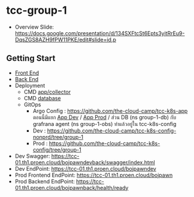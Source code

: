 ﻿# tcc-group-1

* Overview Slide: https://docs.google.com/presentation/d/134SXFtcSt6Epts3yitRrEu9-DqsZGS8AZH9fPW11PKE/edit#slide=id.p

## Getting Start

* [Front End](/front/BankOfJumpbox/README.md)
* [Back End](/back/bojpawnapi/readme.md)
* Deployment
  - CMD [app/collector](/deployment/readme.md)
  - CMD [database](/deployment/db/dev_insecure/readme.md)
  - GitOps
    * Argo Config : https://github.com/the-cloud-camp/tcc-k8s-app ตอนนี้มีแยก [App Dev](https://github.com/the-cloud-camp/tcc-k8s-app/blob/main/dev/app-group-1.yaml) / [App Prod](https://github.com/the-cloud-camp/tcc-k8s-app/blob/main/prod/app-group-1.yaml) / ส่วน DB (ns group-1-db) กับ grafrana agent (ns group-1-obs) ทำแล้วอยู่ใน tcc-k8s-config
    * Dev : https://github.com/the-cloud-camp/tcc-k8s-config-nonprd/tree/group-1
    * Prod : https://github.com/the-cloud-camp/tcc-k8s-config/tree/group-1
* Dev Swagger: https://tcc-01.th1.proen.cloud/bojpawndevback/swagger/index.html
* Dev EndPoint: https://tcc-01.th1.proen.cloud/bojpawndev
* Prod Frontend EndPoint: https://tcc-01.th1.proen.cloud/bojpawn
* Prod Backend EndPoint: https://tcc-01.th1.proen.cloud/bojpawnback/health/ready

